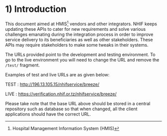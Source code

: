 # 1) Introduction

This document aimed at HMIS[^1] vendors and other integrators. NHIF keeps updating these APIs to cater for new requirements and solve various challenges emanating during the integration process in order to improve service delivery to its beneficiaries as well as other stakeholders. These APIs may require stakeholders to make some tweaks in their systems.

The URLs provided point to the development and testing environment. To go to the live environment you will need to change the URL and remove the `/test/` fragment. 

Examples of test and live URLs are as given below:


TEST : http://196.13.105.15/nhifservice/breeze/

LIVE : https://verification.nhif.or.tz/nhifservice/breeze/


Please take note that the base URL above should be stored in a central repository such as database so that when changed, all the client applications should have the correct URL.


[^1]: Hospital Management Information System (HMIS)
